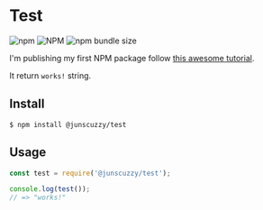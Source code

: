 # Test

![npm](https://img.shields.io/npm/v/@junscuzzy/test)
![NPM](https://img.shields.io/npm/l/@junscuzzy/test)
![npm bundle size](https://img.shields.io/bundlephobia/min/@junscuzzy/test)

I'm publishing my first NPM package follow [this awesome tutorial](https://www.freecodecamp.org/news/how-to-make-a-beautiful-tiny-npm-package-and-publish-it-2881d4307f78/).

It return `works!` string.

## Install

```
$ npm install @junscuzzy/test
```

## Usage

```js
const test = require('@junscuzzy/test');

console.log(test());
// => "works!"
```
